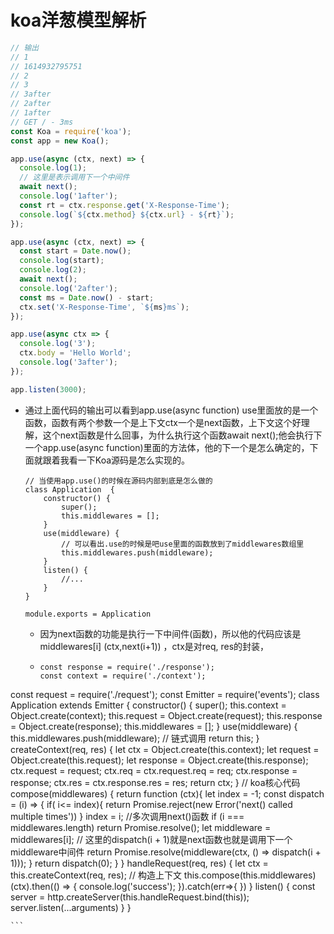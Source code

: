 # koa洋葱模型解析

```js
// 输出
// 1
// 1614932795751
// 2
// 3
// 3after       
// 2after       
// 1after       
// GET / - 3ms
const Koa = require('koa');
const app = new Koa();

app.use(async (ctx, next) => {
  console.log(1);
  // 这里是表示调用下一个中间件  
  await next();
  console.log('1after');
  const rt = ctx.response.get('X-Response-Time');
  console.log(`${ctx.method} ${ctx.url} - ${rt}`);
});

app.use(async (ctx, next) => {
  const start = Date.now();
  console.log(start);
  console.log(2);
  await next();
  console.log('2after');
  const ms = Date.now() - start;
  ctx.set('X-Response-Time', `${ms}ms`);
});

app.use(async ctx => {
  console.log('3');
  ctx.body = 'Hello World';
  console.log('3after');
});

app.listen(3000);

```

* 通过上面代码的输出可以看到app.use(async function)   use里面放的是一个函数，函数有两个参数一个是上下文ctx一个是next函数，上下文这个好理解，这个next函数是什么回事，为什么执行这个函数await next();他会执行下一个app.use(async function)里面的方法体，他的下一个是怎么确定的，下面就跟着我看一下Koa源码是怎么实现的。

  ```
  // 当使用app.use()的时候在源码内部到底是怎么做的
  class Application  {
      constructor() {
          super();
          this.middlewares = [];
      }
      use(middleware) {
          // 可以看出.use的时候是吧use里面的函数放到了middlewares数组里
          this.middlewares.push(middleware);
      }
      listen() {
          //...
      }
  }
  
  module.exports = Application
  ```

  * 因为next函数的功能是执行一下中间件(函数)，所以他的代码应该是middlewares[i] (ctx,next(i+1))  ，ctx是对req, res的封装，

  * ```
    const response = require('./response');
    const context = require('./context');
const request = require('./request');
    const Emitter = require('events');
    class Application extends Emitter {
        constructor() {
            super();
            this.context = Object.create(context);
            this.request = Object.create(request);
            this.response = Object.create(response);
            this.middlewares = [];
        }
        use(middleware) {
            this.middlewares.push(middleware);
            // 链式调用
            return this;
        }
        createContext(req, res) {
            let ctx = Object.create(this.context); 
            let request = Object.create(this.request);
            let response = Object.create(this.response);
            ctx.request = request; 
            ctx.req = ctx.request.req = req;
            ctx.response = response;
            ctx.res = ctx.response.res = res;
            return ctx;
        }
        // koa核心代码
        compose(middlewares) {
            return function (ctx){
                let index = -1;
                const dispatch = (i) => {
                    if( i<= index){
                        return Promise.reject(new Error('next() called multiple times'))
                    }
                    index = i;
                    //多次调用next()函数
                    if (i === middlewares.length) return Promise.resolve();
                    let middleware = middlewares[i];
                    // 这里的dispatch(i + 1)就是next函数也就是调用下一个middleware中间件
                    return Promise.resolve(middleware(ctx, () => dispatch(i + 1)));
                }
                return dispatch(0);
            }
        }
        handleRequest(req, res) {
            let ctx = this.createContext(req, res); // 构造上下文
            this.compose(this.middlewares)(ctx).then(() => {
                console.log('success');
            }).catch(err=>{
            })
        }
        listen() {
            const server = http.createServer(this.handleRequest.bind(this));
            server.listen(...arguments)
        }
    }
    
    ```
    
    